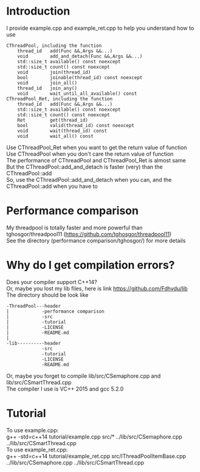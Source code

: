 # Introduction
I provide example.cpp and example_ret.cpp to help you understand how to use

	CThreadPool, including the function
		thread_id	add(Func &&,Args &&...)
		void		add_and_detach(Func &&,Args &&...)
		std::size_t	available() const noexcept
		std::size_t	count() const noexcept
		void		join(thread_id)
		bool		joinable(thread_id) const noexcept
		void		join_all()
		thread_id	join_any()
		void 		wait_until_all_available() const
	CThreadPool_Ret, including the function
		thread_id	add(Func &&,Args &&...)
		std::size_t	available() const noexcept
		std::size_t	count() const noexcept
		Ret			get(thread_id)
		bool		valid(thread_id) const noexcept
		void		wait(thread_id) const
		void 		wait_all() const
Use CThreadPool_Ret when you want to get the return value of function<br>
Use CThreadPool when you don't care the return value of function<br>
The performance of CThreadPool and CThreadPool_Ret is almost same<br>
But the CThreadPool::add_and_detach is faster (very) than the CThreadPool::add<br>
So, use the CThreadPool::add_and_detach when you can, and the CThreadPool::add when you have to
# Performance comparison
My threadpool is totally faster and more powerful than tghosgor/threadpool11 (https://github.com/tghosgor/threadpool11)<br>
See the directory (performance comparison/tghosgor/) for more details
# Why do I get compilation errors?
Does your compiler support C++14?<br>
Or, maybe you lost my lib files, here is link https://github.com/Fdhvdu/lib<br>
The directory should be look like

	-ThreadPool---header
	|            -performance comparison
	|            -src
	|            -tutorial
	|            -LICENSE
	|            -README.md
	|
	-lib----------header
	             -src
	             -tutorial
	             -LICENSE
	             -README.md
Or, maybe you forget to compile lib/src/CSemaphore.cpp and lib/src/CSmartThread.cpp<br>
The compiler I use is VC++ 2015 and gcc 5.2.0
# Tutorial
To use example.cpp:<br>
g++ -std=c++14 tutorial/example.cpp src/* ../lib/src/CSemaphore.cpp ../lib/src/CSmartThread.cpp<br>
To use example_ret.cpp:<br>
g++ -std=c++14 tutorial/example_ret.cpp src/IThreadPoolItemBase.cpp ../lib/src/CSemaphore.cpp ../lib/src/CSmartThread.cpp
